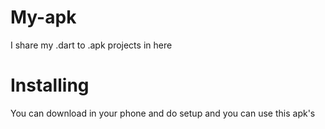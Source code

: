 # My-apk
I share my .dart to .apk projects in here
# Installing
You can download in your phone and do setup and you can use this apk's
